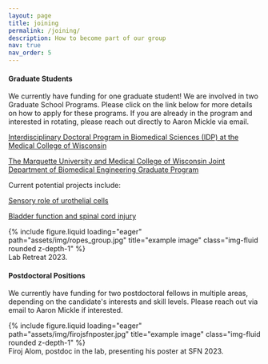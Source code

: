 ```yaml
---
layout: page
title: joining
permalink: /joining/
description: How to become part of our group
nav: true
nav_order: 5
---
```

 
#### Graduate Students

We currently have funding for one graduate student!
We are involved in two Graduate School Programs. Please click on the link below for more details on how to apply for these programs. If you are already in the program and interested in rotating, please reach out directly to Aaron Mickle via email. 

[Interdisciplinary Doctoral Program in Biomedical Sciences (IDP) at the Medical College of Wisconsin]( https://www.mcw.edu/education/graduate-school/graduate-school-programs/Biomedical-sciences-phd)

[The Marquette University and Medical College of Wisconsin Joint Department of Biomedical Engineering Graduate Program](https://mcw.marquette.edu/biomedical-engineering/graduate-studies/index.php) 

Current potential projects include:

[Sensory role of urothelial cells](https://aamickle.github.io/MickleLab/projects/Uro-to-sensory/)

[Bladder function and spinal cord injury](https://aamickle.github.io/MickleLab/projects/SCI_project/) 

<div class="row">
    <div class="col-sm mt-3 mt-md-0">
        {% include figure.liquid loading="eager" path="assets/img/ropes_group.jpg" title="example image" class="img-fluid rounded z-depth-1" %}
    </div>
</div>
<div class="caption">
    Lab Retreat 2023.
</div>

#### Postdoctoral Positions	

We currently have funding for two postdoctoral fellows in multiple areas, depending on the candidate's interests and skill levels. Please reach out via email to Aaron Mickle if interested.  

<div class="row">
    <div class="col-sm mt-3 mt-md-0">
        {% include figure.liquid loading="eager" path="assets/img/firojsfnposter.jpg" title="example image" class="img-fluid rounded z-depth-1" %}
    </div>
</div>
<div class="caption">
    Firoj Alom, postdoc in the lab, presenting his poster at SFN 2023.
</div>
